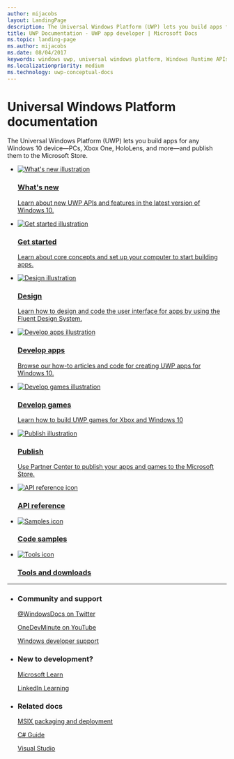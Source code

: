 ```yaml
---
author: mijacobs
layout: LandingPage
description: The Universal Windows Platform (UWP) lets you build apps for any Windows device—PCs, phones, Xbox One, HoloLens, and more—and publish them to the Store.
title: UWP Documentation - UWP app developer | Microsoft Docs
ms.topic: landing-page
ms.author: mijacobs
ms.date: 08/04/2017
keywords: windows uwp, universal windows platform, Windows Runtime APIs, windows api, windows api ref, winrt api, windows api reference, uwp api, uwp api reference, develop uwp, design uwp, publish uwp
ms.localizationpriority: medium
ms.technology: uwp-conceptual-docs
---
```

# Universal Windows Platform documentation

The Universal Windows Platform (UWP) lets you build apps for any Windows 10 device—PCs, Xbox One, HoloLens, and more—and publish them to the Microsoft Store.

<ul class="cardsK panelContent">
    <li>
      <a href="https://docs.microsoft.com/windows/uwp/whats-new/windows-10-version-latest">
        <div class="cardSize">
            <div class="cardPadding">
                <div class="card">
                    <div class="cardImageOuter">
                        <div class="cardImage bgdAccent1">
                            <img src="/media/illustrations/ms365enterprise-partner-news-2.svg?branch=master" alt="What's new illustration" data-linktype="external" class="x-hidden-focus">
                        </div>
                    </div>
                    <div class="cardText">
                        <h3>What's new</h3>
                        <p></p>Learn about new UWP APIs and features in the latest version of Windows 10.</p>
                    </div>
                </div>
            </div>
        </div>
      </a>
    </li>
    <li>
      <a href="get-started/index.md">
        <div class="cardSize">
            <div class="cardPadding">
                <div class="card">
                    <div class="cardImageOuter">
                        <div class="cardImage bgdAccent1">
                            <img src="/media/illustrations/biztalk-get-started-get-started.svg?branch=master" alt="Get started illustration" data-linktype="external" class="x-hidden-focus">
                        </div>
                    </div>
                    <div class="cardText">
                        <h3>Get started</h3>
                        <p></p>Learn about core concepts and set up your computer to start building apps.</p>
                    </div>
                </div>
            </div>
        </div>
      </a>
    </li>
    <li>
      <a href="design/index.md">
        <div class="cardSize">
            <div class="cardPadding">
                <div class="card">
                    <div class="cardImageOuter">
                        <div class="cardImage bgdAccent1">
                            <img src="/media/illustrations/sql-database-develop.svg?branch=master" alt="Design illustration" data-linktype="external" class="x-hidden-focus">
                        </div>
                    </div>
                    <div class="cardText">
                    <h3>Design</h3>
                    <p>Learn how to design and code the user interface for apps by using the Fluent Design System.</p>
                  </div>
                </div>
            </div>
        </div>
      </a>
    </li>
</ul>
<ul class="cardsK panelContent">
    <li>
      <a href="develop/index.md">
        <div class="cardSize">
            <div class="cardPadding">
                <div class="card">
                    <div class="cardImageOuter">
                        <div class="cardImage bgdAccent1">
                            <img src="/media/illustrations/dynamics-training.svg?branch=master" alt="Develop apps illustration" data-linktype="external" class="x-hidden-focus">
                        </div>
                    </div>
                    <div class="cardText">
                        <h3>Develop apps</h3>
                        <p></p>Browse our how-to articles and code for creating UWP apps for Windows 10.</p>
                    </div>
                </div>
            </div>
        </div>
      </a>
    </li>
    <li>
      <a href="gaming/getting-started.md">
        <div class="cardSize">
            <div class="cardPadding">
                <div class="card">
                    <div class="cardImageOuter">
                        <div class="cardImage bgdAccent1">
                            <img src="/media/illustrations/biztalk-get-started-scenarios.svg?branch=master" alt="Develop games illustration" data-linktype="external" class="x-hidden-focus">
                        </div>
                    </div>
                    <div class="cardText">
                        <h3>Develop games</h3>
                        <p></p>Learn how to build UWP games for Xbox and Windows 10</p>
                    </div>
                </div>
            </div>
        </div>
      </a>
    </li>
    <li>
      <a href="publish/index.md">
        <div class="cardSize">
            <div class="cardPadding">
                <div class="card">
                    <div class="cardImageOuter">
                        <div class="cardImage bgdAccent1">
                            <img src="/media/illustrations/teams-fast-track.svg?branch=master" alt="Publish illustration" data-linktype="external" class="x-hidden-focus">
                        </div>
                    </div>
                    <div class="cardText">
                    <h3>Publish</h3>
                    <p>Use Partner Center to publish your apps and games to the Microsoft Store.</p>
                  </div>
                </div>
            </div>
        </div>
      </a>
    </li>
</ul>
    <ul class="cardsY panelContent featuredContent">
       <li>
            <a href="https://docs.microsoft.com/uwp/">
                <div class="cardSize">
                    <div class="cardPadding">
                        <div class="card">
                            <div class="cardImageOuter">
                                <div class="cardImage">
                                    <img data-hoverimage="/media/common/i_api-reference.svg?branch=master" src="/media/common/i_api-reference.svg?branch=master" alt="API reference icon" />
                                </div>
                            </div>
                            <div class="cardText">
                                <h3>API reference</h3>
                            </div>
                        </div>
                    </div>
                </div>
            </a>
        </li>
       <li>
            <a href="https://developer.microsoft.com/windows/samples">
                <div class="cardSize">
                    <div class="cardPadding">
                        <div class="card">
                            <div class="cardImageOuter">
                                <div class="cardImage">
                                    <img data-hoverimage="/media/common/i_code-samples.svg?branch=master" src="/media/common/i_code-samples.svg?branch=master" alt="Samples icon" />
                                </div>
                            </div>
                            <div class="cardText">
                                <h3>Code samples</h3>
                            </div>
                        </div>
                    </div>
                </div>
            </a>
        </li>
        <li>
            <a href="https://developer.microsoft.com/windows/downloads">
                <div class="cardSize">
                    <div class="cardPadding">
                        <div class="card">
                            <div class="cardImageOuter">
                                <div class="cardImage">
                                    <img data-hoverimage="/media/common/i_tools.svg?branch=master" src="/media/common/i_tools.svg?branch=master" alt="Tools icon" />
                                </div>
                            </div>
                            <div class="cardText">
                                <h3>Tools and downloads</h3>
                            </div>
                        </div>
                    </div>
                </div>
            </a>
        </li>
    </ul>
</div>
<hr />
<ul class="panelContent cardsW">
    <li>
        <div class="cardSize">
            <div class="cardPadding">
                <div class="card">
                    <div class="cardText">
                        <h3>Community and support</h3>
                        <p><a href="https://twitter.com/WindowsDocs">@WindowsDocs on Twitter</a></p>
                        <p><a href="https://aka.ms/OneDevMinute">OneDevMinute on YouTube</a></p>
                        <p><a href="https://developer.microsoft.com/windows/support">Windows developer support</a></p>
                        </div>
                    </div>
                </div>
            </div>
    </li>
    <li>
        <div class="cardSize">
            <div class="cardPadding">
                <div class="card">
                    <div class="cardText">
                        <h3>New to development?</h3>
                        <p><a href="//docs.microsoft.com/learn">Microsoft Learn</a></p>
                        <p><a href="//www.linkedin.com/learning/learning-universal-windows-app-development/welcome">LinkedIn Learning</a></p>
                        </div>
                    </div>
                </div>
            </div>
    </li>
    <li>
        <div class="cardSize">
            <div class="cardPadding">
                <div class="card">
                    <div class="cardText">
                        <h3>Related docs</h3>
                        <p><a href="/windows/msix">MSIX packaging and deployment</a></p>
                        <p><a href="https://docs.microsoft.com/dotnet/csharp/index">C# Guide</a></p>
                        <p><a href="https://docs.microsoft.com/visualstudio/ide/">Visual Studio</a></p>
                    </div>
                </div>
            </div>
        </div>
    </li>
</ul>